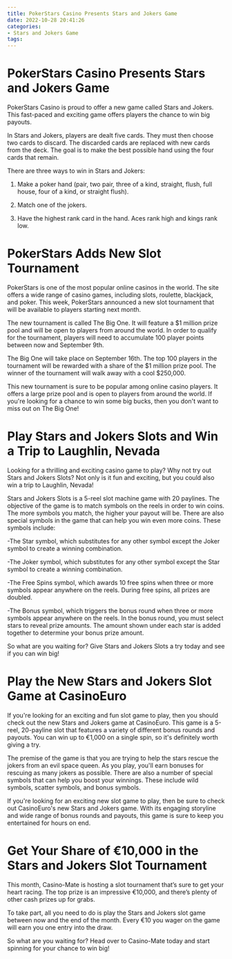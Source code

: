 ```yaml
---
title: PokerStars Casino Presents Stars and Jokers Game
date: 2022-10-28 20:41:26
categories:
- Stars and Jokers Game
tags:
---
```



#  PokerStars Casino Presents Stars and Jokers Game

PokerStars Casino is proud to offer a new game called Stars and Jokers. This fast-paced and exciting game offers players the chance to win big payouts.

In Stars and Jokers, players are dealt five cards. They must then choose two cards to discard. The discarded cards are replaced with new cards from the deck. The goal is to make the best possible hand using the four cards that remain.

There are three ways to win in Stars and Jokers:


1) Make a poker hand (pair, two pair, three of a kind, straight, flush, full house, four of a kind, or straight flush).

2) Match one of the jokers.

3) Have the highest rank card in the hand. Aces rank high and kings rank low.

#  PokerStars Adds New Slot Tournament 

PokerStars is one of the most popular online casinos in the world. The site offers a wide range of casino games, including slots, roulette, blackjack, and poker. This week, PokerStars announced a new slot tournament that will be available to players starting next month.

The new tournament is called The Big One. It will feature a $1 million prize pool and will be open to players from around the world. In order to qualify for the tournament, players will need to accumulate 100 player points between now and September 9th.

The Big One will take place on September 16th. The top 100 players in the tournament will be rewarded with a share of the $1 million prize pool. The winner of the tournament will walk away with a cool $250,000.

This new tournament is sure to be popular among online casino players. It offers a large prize pool and is open to players from around the world. If you're looking for a chance to win some big bucks, then you don't want to miss out on The Big One!

#  Play Stars and Jokers Slots and Win a Trip to Laughlin, Nevada 

Looking for a thrilling and exciting casino game to play? Why not try out Stars and Jokers Slots? Not only is it fun and exciting, but you could also win a trip to Laughlin, Nevada!

Stars and Jokers Slots is a 5-reel slot machine game with 20 paylines. The objective of the game is to match symbols on the reels in order to win coins. The more symbols you match, the higher your payout will be. There are also special symbols in the game that can help you win even more coins. These symbols include:

-The Star symbol, which substitutes for any other symbol except the Joker symbol to create a winning combination.

-The Joker symbol, which substitutes for any other symbol except the Star symbol to create a winning combination.

-The Free Spins symbol, which awards 10 free spins when three or more symbols appear anywhere on the reels. During free spins, all prizes are doubled.

-The Bonus symbol, which triggers the bonus round when three or more symbols appear anywhere on the reels. In the bonus round, you must select stars to reveal prize amounts. The amount shown under each star is added together to determine your bonus prize amount.

So what are you waiting for? Give Stars and Jokers Slots a try today and see if you can win big!

#  Play the New Stars and Jokers Slot Game at CasinoEuro 

If you're looking for an exciting and fun slot game to play, then you should check out the new Stars and Jokers game at CasinoEuro. This game is a 5-reel, 20-payline slot that features a variety of different bonus rounds and payouts. You can win up to €1,000 on a single spin, so it's definitely worth giving a try.

The premise of the game is that you are trying to help the stars rescue the jokers from an evil space queen. As you play, you'll earn bonuses for rescuing as many jokers as possible. There are also a number of special symbols that can help you boost your winnings. These include wild symbols, scatter symbols, and bonus symbols.

If you're looking for an exciting new slot game to play, then be sure to check out CasinoEuro's new Stars and Jokers game. With its engaging storyline and wide range of bonus rounds and payouts, this game is sure to keep you entertained for hours on end.

#  Get Your Share of €10,000 in the Stars and Jokers Slot Tournament

This month, Casino-Mate is hosting a slot tournament that’s sure to get your heart racing. The top prize is an impressive €10,000, and there’s plenty of other cash prizes up for grabs.

To take part, all you need to do is play the Stars and Jokers slot game between now and the end of the month. Every €10 you wager on the game will earn you one entry into the draw.

So what are you waiting for? Head over to Casino-Mate today and start spinning for your chance to win big!